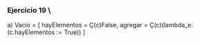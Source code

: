 ### Ejercicio 19  \

a)
Vacio = [
	hayElementos = Ç(c)False,
	agregar = Ç(c)(lambda_e.(c.hayElementos := True))
]
